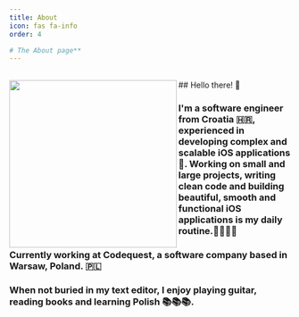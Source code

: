 ```yaml
---
title: About
icon: fas fa-info
order: 4

# The About page**
---
```

<br>
<img src="../../assets/img/sample/me.png" width="300" align="left"/>
## Hello there! 👋

### I'm a software engineer from Croatia 🇭🇷, experienced in developing complex and scalable iOS applications 🍏. Working on small and large projects, writing clean code and building beautiful, smooth and functional iOS applications is my daily routine.📱✨🧑‍💻

### Currently working at Codequest, a software company based in Warsaw, Poland. 🇵🇱 

### When not buried in my text editor, I enjoy playing guitar, reading books and learning Polish 📚📚📚.



 

 

